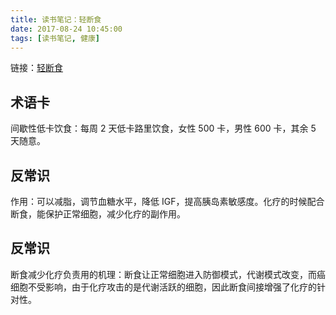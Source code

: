 ```yaml
---
title: 读书笔记：轻断食
date: 2017-08-24 10:45:00
tags: [读书笔记, 健康]
---
```


链接：[轻断食](https://book.douban.com/subject/25882638/)

## 术语卡

间歇性低卡饮食：每周 2 天低卡路里饮食，女性 500 卡，男性 600 卡，其余 5 天随意。

## 反常识

作用：可以减脂，调节血糖水平，降低 IGF，提高胰岛素敏感度。化疗的时候配合断食，能保护正常细胞，减少化疗的副作用。

## 反常识

断食减少化疗负责用的机理：断食让正常细胞进入防御模式，代谢模式改变，而癌细胞不受影响，由于化疗攻击的是代谢活跃的细胞，因此断食间接增强了化疗的针对性。
